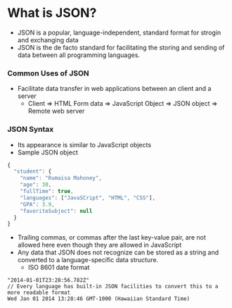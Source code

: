 # What is JSON?

- JSON is a popular, language-independent, standard format for strogin and exchanging data
- JSON is the de facto standard for facilitating the storing and sending of data between all programming languages.

### Common Uses of JSON

- Facilitate data transfer in web applications between an client and a server
   - Client ⇒ HTML Form data ⇒ JavaScript Object ⇒ JSON object ⇒ Remote web server

### JSON Syntax

- Its appearance is similar to JavaScript objects
- Sample JSON object

```javascript
{
  "student": {
    "name": "Rumaisa Mahoney", 
    "age": 30,
    "fullTime": true,
    "languages": ["JavaSCript", "HTML", "CSS"],
    "GPA": 3.9,
    "favoriteSubject": null
  }
}
```

- Trailing commas, or commas after the last key-value pair, are not allowed here even though they are allowed in JavaScript
- Any data that JSON does not recognize can be stored as a string and converted to a language-specific data structure.
   - ISO 8601 date format

```other
"2014-01-01T23:28:56.782Z"
// Every language has built-in JSON facilities to convert this to a more readable format
Wed Jan 01 2014 13:28:46 GMT-1000 (Hawaiian Standard Time)
```

